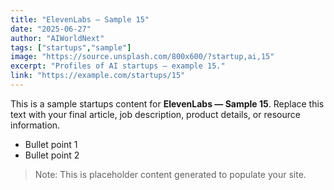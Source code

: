 ```yaml
---
title: "ElevenLabs — Sample 15"
date: "2025-06-27"
author: "AIWorldNext"
tags: ["startups","sample"]
image: "https://source.unsplash.com/800x600/?startup,ai,15"
excerpt: "Profiles of AI startups — example 15."
link: "https://example.com/startups/15"
---
```


This is a sample startups content for **ElevenLabs — Sample 15**. Replace this text with your final article, job description, product details, or resource information.

- Bullet point 1
- Bullet point 2

> Note: This is placeholder content generated to populate your site.
